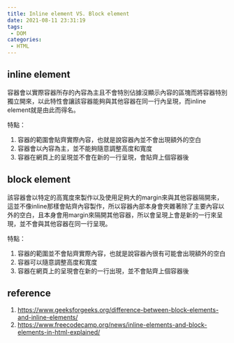 ```yaml
---
title: Inline element VS. Block element
date: 2021-08-11 23:31:19
tags:
 - DOM
categories: 
 - HTML
---
```

## inline element
容器會以實際容器所存的內容為主且不會特別佔據沒顯示內容的區塊而將容器特別獨立開來，以此特性會讓該容器能夠與其他容器在同一行內呈現，而inline element就是由此而得名。


特點：
1. 容器的範圍會貼齊實際內容，也就是說容器內並不會出現額外的空白
2. 容器會以內容為主，並不能夠隨意調整高度和寬度
3. 容器在網頁上的呈現並不會在新的一行呈現，會貼齊上個容器後


## block element
該容器會以特定的高寬度來製作以及使用足夠大的margin來與其他容器隔開來，這並不像inline那樣會貼齊內容製作，所以容器內部本身會夾雜著除了主要內容以外的空白，且本身會用margin來隔開其他容器，所以會呈現上會是新的一行來呈現，並不會與其他容器在同一行呈現。

特點：
1. 容器的範圍並不會貼齊實際內容，也就是說容器內很有可能會出現額外的空白
2. 容器可以隨意調整高度和寬度
3. 容器在網頁上的呈現會在新的一行出現，並不會貼齊上個容器後



## reference
1. https://www.geeksforgeeks.org/difference-between-block-elements-and-inline-elements/
2. https://www.freecodecamp.org/news/inline-elements-and-block-elements-in-html-explained/


